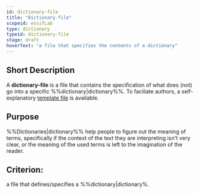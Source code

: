 ```yaml
---
id: dictionary-file
title: "Dictionary-file"
scopeid: essifLab
type: dictionary
typeid: dictionary-file
stage: draft
hoverText: "a file that specifies the contents of a dictionary"
---
```


## Short Description
A **dictionary-file** is a file that contains the specification of what does (not) go into a specific %%dictionary|dictionary%%. To faciliate authors, a self-explanatory [template file](terminology/templates/dictionary-file.md) is available.

## Purpose
%%Dictionaries|dictionary%% help people to figure out the meaning of terms, specifically if the context of the text they are interpreting isn't very clear, or the meaning of the used terms is left to the imagination of the reader. 

## Criterion:
a file that defines/specifies a %%dictionary|dictionary%.
